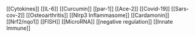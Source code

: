 [[Cytokines]]
[[IL-6]]
[[Curcumin]]
[[par-1]]
[[Ace-2]]
[[Covid-19]]
[[Sars-cov-2]]
[[Osteoarthritis]]
[[Nlrp3 Inflammasome]]
[[Cardamonin]]
[[Nrf2/nqo1]]
[[FISH]]
[[MicroRNA]]
[[negative regulation]]
[[Innate Immune]]
